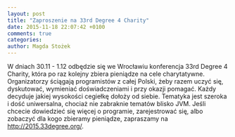 ```yaml
---
layout: post
title: "Zaproszenie na 33rd Degree 4 Charity"
date: 2015-11-18 22:07:42 +0100
comments: true
categories: 
author: Magda Stożek
---
```

W dniach 30.11 - 1.12 odbędzie się we Wrocławiu konferencja 33rd Degree 4 Charity</a>, która po raz kolejny zbiera pieniądze na cele charytatywne. Organizatorzy ściągają programistów z całej Polski, żeby razem uczyć się, dyskutować, wymieniać doświadczeniami i przy okazji pomagać. Każdy decyduje jakiej wysokości cegiełkę dołoży od siebie. Tematyka jest szeroka i dość uniwersalna, chociaż nie zabraknie tematów blisko JVM. Jeśli chcecie dowiedzieć się więcej o programie, zarejestrować się, albo zobaczyć dla kogo zbieramy pieniądze, zapraszamy na <a href="http://2015.33degree.org/" target="_blank">http://2015.33degree.org/</a>. 
